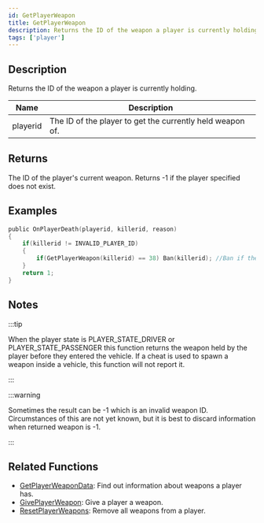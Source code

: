 ```yaml
---
id: GetPlayerWeapon
title: GetPlayerWeapon
description: Returns the ID of the weapon a player is currently holding.
tags: ['player']
---
```



## Description

Returns the ID of the weapon a player is currently holding.


| Name | Description |
|------|-------------|
|playerid | The ID of the player to get the currently held weapon of.|


## Returns

The ID of the player's current weapon. Returns -1 if the player specified does not exist.


## Examples


```c
public OnPlayerDeath(playerid, killerid, reason)
{
    if(killerid != INVALID_PLAYER_ID)
    {
        if(GetPlayerWeapon(killerid) == 38) Ban(killerid); //Ban if they have a minigun
    }
    return 1;
}
```


## Notes

:::tip

When the player state is PLAYER_STATE_DRIVER or PLAYER_STATE_PASSENGER this function returns the weapon held by the player before they entered the vehicle. If a cheat is used to spawn a weapon inside a vehicle, this function will not report it.

:::


:::warning

Sometimes the result can be -1 which is an invalid weapon ID. Circumstances of this are not yet known, but it is best to discard information when returned weapon is -1.

:::


## Related Functions


-  [GetPlayerWeaponData](../functions/GetPlayerWeaponData.md): Find out information about weapons a player has.
-  [GivePlayerWeapon](../functions/GivePlayerWeapon.md): Give a player a weapon.
-  [ResetPlayerWeapons](../functions/ResetPlayerWeapons.md): Remove all weapons from a player.